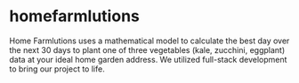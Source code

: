 # homefarmlutions
Home Farmlutions uses a mathematical model to calculate the best day over the next 30 days to plant one of three vegetables (kale, zucchini, eggplant) data at your ideal home garden address. We utilized full-stack development to bring our project to life.
